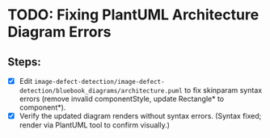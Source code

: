 # TODO: Fixing PlantUML Architecture Diagram Errors

## Steps:
- [x] Edit `image-defect-detection/image-defect-detection/bluebook_diagrams/architecture.puml` to fix skinparam syntax errors (remove invalid componentStyle, update Rectangle* to component*).
- [x] Verify the updated diagram renders without syntax errors. (Syntax fixed; render via PlantUML tool to confirm visually.)
